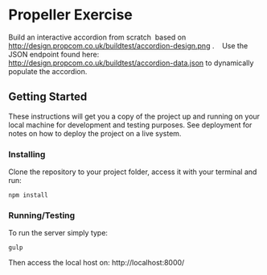 # Propeller Exercise

Build an interactive accordion from ​scratch ​ based on
http://design.propcom.co.uk/buildtest/accordion-design.png .   
Use the JSON endpoint found here: 
http://design.propcom.co.uk/buildtest/accordion-data.json to dynamically 
populate the accordion. 

## Getting Started

These instructions will get you a copy of the project up and running on your local machine for development and testing purposes. See deployment for notes on how to deploy the project on a live system.


### Installing

Clone the repository to your project folder, access it with your terminal and run:


```
npm install
```

### Running/Testing

To run the server simply type:

```
gulp
```

Then access the local host on: http://localhost:8000/